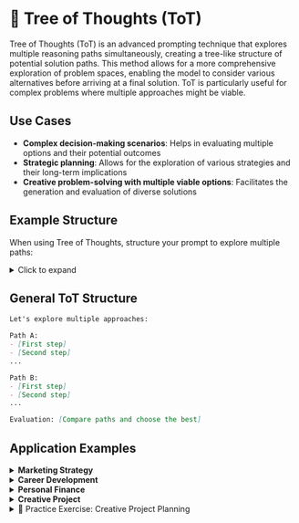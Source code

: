 # 🌳 Tree of Thoughts (ToT)

Tree of Thoughts (ToT) is an advanced prompting technique that explores multiple reasoning paths simultaneously, creating a tree-like structure of potential solution paths. This method allows for a more comprehensive exploration of problem spaces, enabling the model to consider various alternatives before arriving at a final solution. ToT is particularly useful for complex problems where multiple approaches might be viable.

## Use Cases

- **Complex decision-making scenarios**: Helps in evaluating multiple options and their potential outcomes
- **Strategic planning**: Allows for the exploration of various strategies and their long-term implications
- **Creative problem-solving with multiple viable options**: Facilitates the generation and evaluation of diverse solutions

## Example Structure

When using Tree of Thoughts, structure your prompt to explore multiple paths:

<details>
<summary>Click to expand</summary>

```
Task: "Choose a new hobby to pursue"
Prompt: "Help me choose a new hobby by exploring three options: painting, gardening, and learning a musical instrument. Consider the pros and cons of each, then recommend the best option."

Output:
"Let's explore these options using a tree of thoughts:

1. Painting
   Pros:
   - Allows for creative expression
   - Can be done indoors
   - Relatively low initial cost
   Cons:
   - Requires dedicated space for supplies and workspace
   - May take time to develop skills

2. Gardening
   Pros:
   - Provides fresh produce or beautiful flowers
   - Offers physical activity and time outdoors
   - Can be relaxing and stress-reducing
   Cons:
   - Requires outdoor space
   - Seasonal limitations in some climates
   - Ongoing maintenance required

3. Learning a Musical Instrument
   Pros:
   - Develops a lifelong skill
   - Improves cognitive function and coordination
   - Can be social through playing with others
   Cons:
   - Instruments can be expensive
   - Requires consistent practice
   - May disturb neighbors during practice

Evaluation:
Considering the pros and cons, learning a musical instrument seems to offer the most long-term benefits and versatility. It provides cognitive benefits, can be social, and is not limited by seasons or space constraints.

Recommendation:
I recommend pursuing learning a musical instrument as your new hobby. It offers a good balance of personal growth, potential for social interaction, and long-term enjoyment. Start with an instrument that interests you and fits your living situation, such as a guitar or keyboard."
```

</details>

## General ToT Structure

```markdown
Let's explore multiple approaches:

Path A:
- [First step]
- [Second step]
...

Path B:
- [First step]
- [Second step]
...

Evaluation: [Compare paths and choose the best]
```

## Application Examples

<details>
<summary><strong>Marketing Strategy</strong></summary>

```markdown
Utilize the Tree of Thoughts method to craft a comprehensive marketing strategy for our new product launch. Begin with three main branches:

1. Digital marketing
2. Traditional advertising
3. Influencer partnerships

For each branch:
- Identify 3-5 specific tactics or channels
- Analyze the potential reach and engagement for each tactic
- Estimate the required budget and resources
- Project the potential ROI based on industry benchmarks
- Consider how each tactic aligns with different target demographics

After exploring these branches, synthesize the most promising elements into an integrated strategy, accounting for budget constraints and potential synergies between tactics.
```

</details>

<details>
<summary><strong>Career Development</strong></summary>

```markdown
Employ the Tree of Thoughts approach to map out your career development over the next five years. Start with three primary paths:

1. Further education
2. Changing industries
3. Starting your own business

For each path:
- Identify specific steps or milestones to achieve within the five-year timeframe
- Analyze potential challenges and opportunities
- Consider the impact on work-life balance and personal goals
- Evaluate the financial implications, including potential earnings and required investments
- Assess the long-term career prospects beyond the five-year mark

After exploring these paths, create a decision matrix to compare them based on personal values, risk tolerance, and long-term aspirations.
```

</details>

<details>
<summary><strong>Personal Finance</strong></summary>

```markdown
Apply the Tree of Thoughts method to optimize your personal finances and achieve financial independence. Begin with three main branches:

1. Income optimization
2. Expense reduction
3. Investment strategies

For each branch:
- Identify 3-5 specific actions or strategies
- Analyze the potential impact on your net worth over 1, 5, and 10 years
- Consider the time and effort required to implement each strategy
- Evaluate the associated risks and potential roadblocks
- Assess how each strategy aligns with your lifestyle goals and values

After exploring these branches, develop a comprehensive financial plan that integrates the most promising elements from each branch, considering your risk tolerance and long-term financial objectives.
```

</details>

<details>
<summary><strong>Creative Project</strong></summary>

```markdown
Utilize the Tree of Thoughts approach to conceptualize and plan a creative project, such as writing a novel or producing a short film. Start with three main branches:

1. Concept development
2. Production planning
3. Distribution and marketing

For each branch:
- Generate 3-5 unique ideas or strategies
- Evaluate the feasibility of each idea considering your skills, resources, and time constraints
- Analyze the potential audience appeal and commercial viability
- Identify potential collaborators or resources needed for each approach
- Consider how each idea aligns with your artistic vision and personal brand

After exploring these branches, synthesize the most compelling elements into a cohesive project plan, outlining key milestones, resource requirements, and potential challenges to overcome.
```

</details>

</details>

<details>
<summary>📝 Practice Exercise: Creative Project Planning</summary>

1. Choose a creative project you'd like to pursue (e.g., writing a book, producing a short film, or creating a podcast series).
2. Apply the Tree of Thoughts method to explore concept development, production planning, and distribution/marketing strategies.
3. For each branch, generate multiple ideas, evaluate their feasibility, analyze audience appeal, and identify necessary resources or collaborators.
4. Consider how each idea aligns with your artistic vision and personal brand.
5. Synthesize the most compelling elements into a cohesive project plan, including key milestones and potential challenges.
6. Share your Tree of Thoughts analysis and final project plan in the comments below.

This exercise will help you apply the ToT method to plan and develop a creative project from concept to execution.

</details>
